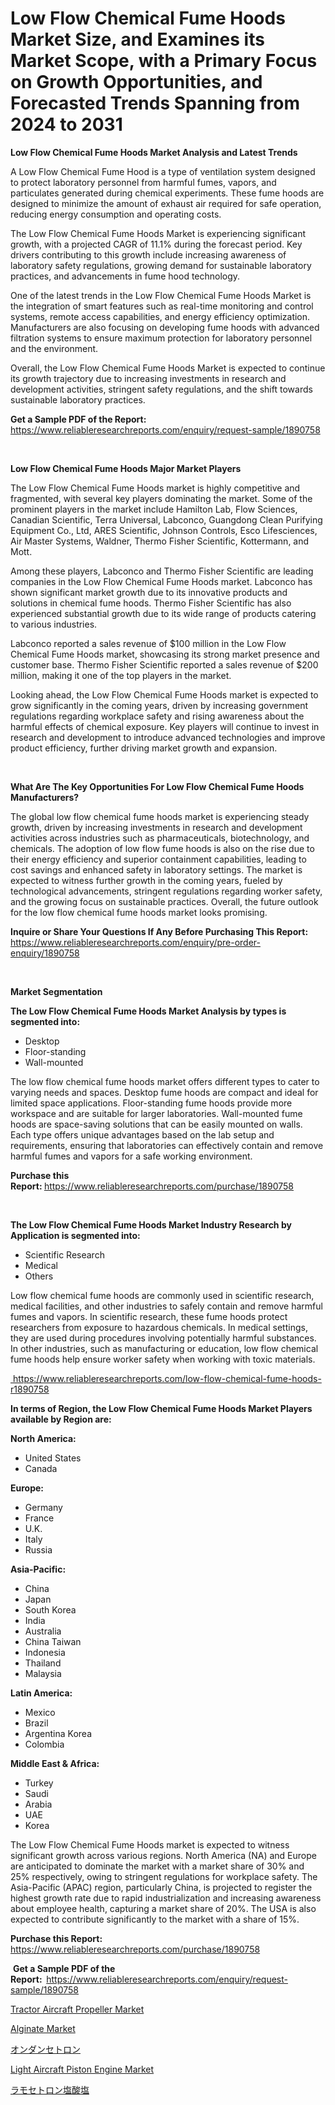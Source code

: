 <p><h1>Low Flow Chemical Fume Hoods Market Size, and Examines its Market Scope, with a Primary Focus on Growth Opportunities, and Forecasted Trends Spanning from 2024 to 2031</h1></p><p><strong>Low Flow Chemical Fume Hoods Market Analysis and Latest Trends</strong></p>
<p><p>A Low Flow Chemical Fume Hood is a type of ventilation system designed to protect laboratory personnel from harmful fumes, vapors, and particulates generated during chemical experiments. These fume hoods are designed to minimize the amount of exhaust air required for safe operation, reducing energy consumption and operating costs.</p><p>The Low Flow Chemical Fume Hoods Market is experiencing significant growth, with a projected CAGR of 11.1% during the forecast period. Key drivers contributing to this growth include increasing awareness of laboratory safety regulations, growing demand for sustainable laboratory practices, and advancements in fume hood technology.</p><p>One of the latest trends in the Low Flow Chemical Fume Hoods Market is the integration of smart features such as real-time monitoring and control systems, remote access capabilities, and energy efficiency optimization. Manufacturers are also focusing on developing fume hoods with advanced filtration systems to ensure maximum protection for laboratory personnel and the environment.</p><p>Overall, the Low Flow Chemical Fume Hoods Market is expected to continue its growth trajectory due to increasing investments in research and development activities, stringent safety regulations, and the shift towards sustainable laboratory practices.</p></p>
<p><strong>Get a Sample PDF of the Report:&nbsp;</strong> <a href="https://www.reliableresearchreports.com/enquiry/request-sample/1890758">https://www.reliableresearchreports.com/enquiry/request-sample/1890758</a></p>
<p>&nbsp;</p>
<p><strong>Low Flow Chemical Fume Hoods Major Market Players</strong></p>
<p><p>The Low Flow Chemical Fume Hoods market is highly competitive and fragmented, with several key players dominating the market. Some of the prominent players in the market include Hamilton Lab, Flow Sciences, Canadian Scientific, Terra Universal, Labconco, Guangdong Clean Purifying Equipment Co., Ltd, ARES Scientific, Johnson Controls, Esco Lifesciences, Air Master Systems, Waldner, Thermo Fisher Scientific, Kottermann, and Mott.</p><p>Among these players, Labconco and Thermo Fisher Scientific are leading companies in the Low Flow Chemical Fume Hoods market. Labconco has shown significant market growth due to its innovative products and solutions in chemical fume hoods. Thermo Fisher Scientific has also experienced substantial growth due to its wide range of products catering to various industries.</p><p>Labconco reported a sales revenue of $100 million in the Low Flow Chemical Fume Hoods market, showcasing its strong market presence and customer base. Thermo Fisher Scientific reported a sales revenue of $200 million, making it one of the top players in the market.</p><p>Looking ahead, the Low Flow Chemical Fume Hoods market is expected to grow significantly in the coming years, driven by increasing government regulations regarding workplace safety and rising awareness about the harmful effects of chemical exposure. Key players will continue to invest in research and development to introduce advanced technologies and improve product efficiency, further driving market growth and expansion.</p></p>
<p>&nbsp;</p>
<p><strong>What Are The Key Opportunities For Low Flow Chemical Fume Hoods Manufacturers?</strong></p>
<p><p>The global low flow chemical fume hoods market is experiencing steady growth, driven by increasing investments in research and development activities across industries such as pharmaceuticals, biotechnology, and chemicals. The adoption of low flow fume hoods is also on the rise due to their energy efficiency and superior containment capabilities, leading to cost savings and enhanced safety in laboratory settings. The market is expected to witness further growth in the coming years, fueled by technological advancements, stringent regulations regarding worker safety, and the growing focus on sustainable practices. Overall, the future outlook for the low flow chemical fume hoods market looks promising.</p></p>
<p><strong>Inquire or Share Your Questions If Any Before Purchasing This Report:</strong> <a href="https://www.reliableresearchreports.com/enquiry/pre-order-enquiry/1890758">https://www.reliableresearchreports.com/enquiry/pre-order-enquiry/1890758</a></p>
<p>&nbsp;</p>
<p><strong>Market Segmentation</strong></p>
<p><strong>The Low Flow Chemical Fume Hoods Market Analysis by types is segmented into:</strong></p>
<p><ul><li>Desktop</li><li>Floor-standing</li><li>Wall-mounted</li></ul></p>
<p><p>The low flow chemical fume hoods market offers different types to cater to varying needs and spaces. Desktop fume hoods are compact and ideal for limited space applications. Floor-standing fume hoods provide more workspace and are suitable for larger laboratories. Wall-mounted fume hoods are space-saving solutions that can be easily mounted on walls. Each type offers unique advantages based on the lab setup and requirements, ensuring that laboratories can effectively contain and remove harmful fumes and vapors for a safe working environment.</p></p>
<p><strong>Purchase this Report:&nbsp;</strong><a href="https://www.reliableresearchreports.com/purchase/1890758">https://www.reliableresearchreports.com/purchase/1890758</a></p>
<p>&nbsp;</p>
<p><strong>The Low Flow Chemical Fume Hoods Market Industry Research by Application is segmented into:</strong></p>
<p><ul><li>Scientific Research</li><li>Medical</li><li>Others</li></ul></p>
<p><p>Low flow chemical fume hoods are commonly used in scientific research, medical facilities, and other industries to safely contain and remove harmful fumes and vapors. In scientific research, these fume hoods protect researchers from exposure to hazardous chemicals. In medical settings, they are used during procedures involving potentially harmful substances. In other industries, such as manufacturing or education, low flow chemical fume hoods help ensure worker safety when working with toxic materials.</p></p>
<p><a href="https://www.reliableresearchreports.com/low-flow-chemical-fume-hoods-r1890758">&nbsp;https://www.reliableresearchreports.com/low-flow-chemical-fume-hoods-r1890758</a></p>
<p><strong>In terms of Region, the Low Flow Chemical Fume Hoods Market Players available by Region are:</strong></p>
<p>
    <p> <strong> North America: </strong>
        <ul>
            <li>United States</li>
            <li>Canada</li>
        </ul>
        </p> 
    <p> <strong> Europe: </strong>
        <ul>
            <li>Germany</li>
            <li>France</li>
            <li>U.K.</li>
            <li>Italy</li>
            <li>Russia</li>
        </ul>
        </p> 
    <p> <strong> Asia-Pacific: </strong>
        <ul>
            <li>China</li>
            <li>Japan</li>
            <li>South Korea</li>
            <li>India</li>
            <li>Australia</li>
            <li>China Taiwan</li>
            <li>Indonesia</li>
            <li>Thailand</li>
            <li>Malaysia</li>
        </ul>
        </p> 
    <p> <strong> Latin America: </strong>
        <ul>
            <li>Mexico</li>
            <li>Brazil</li>
            <li>Argentina Korea</li>
            <li>Colombia</li>
        </ul>
        </p> 
    <p> <strong> Middle East & Africa: </strong>
        <ul>
            <li>Turkey</li>
            <li>Saudi</li>
            <li>Arabia</li>
            <li>UAE</li>
            <li>Korea</li>
        </ul>
    </p>
    </p>
<p><p>The Low Flow Chemical Fume Hoods market is expected to witness significant growth across various regions. North America (NA) and Europe are anticipated to dominate the market with a market share of 30% and 25% respectively, owing to stringent regulations for workplace safety. The Asia-Pacific (APAC) region, particularly China, is projected to register the highest growth rate due to rapid industrialization and increasing awareness about employee health, capturing a market share of 20%. The USA is also expected to contribute significantly to the market with a share of 15%.</p></p>
<p><strong>Purchase this Report: </strong><a href="https://www.reliableresearchreports.com/purchase/1890758">https://www.reliableresearchreports.com/purchase/1890758</a></p>
<p>&nbsp;<strong>Get a Sample PDF of the Report:&nbsp;&nbsp;</strong><a href="https://www.reliableresearchreports.com/enquiry/request-sample/1890758">https://www.reliableresearchreports.com/enquiry/request-sample/1890758</a></p>
<p><strong></strong></p>
<p><p><a href="https://github.com/ruddyyedelwadw/Market-Research-Report-List-2/blob/main/tractor-aircraft-propeller-market.md">Tractor Aircraft Propeller Market</a></p><p><a href="https://issuu.com/reportprime-2/docs/alginate-market-size-2030.pptx">Alginate Market</a></p><p><a href="https://github.com/SantosDicki04/Market-Research-Report-List-1/blob/main/643310444739.md">オンダンセトロン</a></p><p><a href="https://github.com/jaidynmorantestelletmjzya/Market-Research-Report-List-2/blob/main/light-aircraft-piston-engine-market.md">Light Aircraft Piston Engine Market</a></p><p><a href="https://github.com/moulafa/Market-Research-Report-List-1/blob/main/388494444738.md">ラモセトロン塩酸塩</a></p></p>